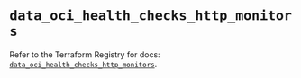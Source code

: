 # `data_oci_health_checks_http_monitors`

Refer to the Terraform Registry for docs: [`data_oci_health_checks_http_monitors`](https://registry.terraform.io/providers/oracle/oci/7.19.0/docs/data-sources/health_checks_http_monitors).
